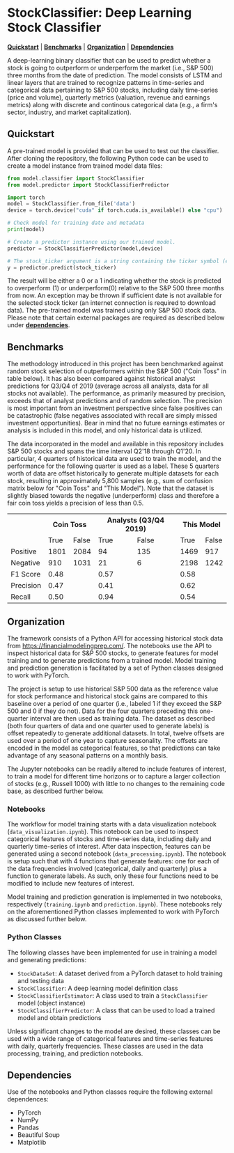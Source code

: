 # StockClassifier: Deep Learning Stock Classifier

[**Quickstart**](#quickstart)
| [**Benchmarks**](#benchmarks)
| [**Organization**](#organization)
| [**Dependencies**](#dependencies)

A deep-learning binary classifier that can be used to predict whether a stock is going to outperform or underperform the market (i.e., S&P 500) three months from the date of prediction. The model consists of LSTM and linear layers that are trained to recognize patterns in time-series and categorical data pertaining to S&P 500 stocks, including daily time-series (price and volume), quarterly metrics (valuation, revenue and earnings metrics) along with discrete and continous categorical data (e.g., a firm's sector, industry, and market capitalization).


## Quickstart
A pre-trained model is provided that can be used to test out the classifier. After cloning the repository, the following Python code can be used to create a model instance from trained model data files:

```python
from model.classifier import StockClassifier
from model.predictor import StockClassifierPredictor

import torch
model = StockClassifier.from_file('data')
device = torch.device("cuda" if torch.cuda.is_available() else "cpu")

# Check model for training date and metadata
print(model)

# Create a predictor instance using our trained model.
predictor = StockClassifierPredictor(model,device)

# The stock_ticker argument is a string containing the ticker symbol (e.g., "AAPL")
y = predictor.predict(stock_ticker)
```

The result will be either a 0 or a 1 indicating whether the stock is predicted to overperform (1) or underperform(0) relative to the S&P 500 three months from now. An exception may be thrown if sufficient date is not available for the selected stock ticker (an internet connection is required to download data). The pre-trained model was trained using only S&P 500 stock data. Please note that certain external packages are required as described below under [**dependencies**](#dependencies).

## Benchmarks

The methodology introduced in this project has been benchmarked against random stock selection of outperformers within the S&P 500 ("Coin Toss" in table below). It has also been compared against historical analyst predictions for Q3/Q4 of 2019 (average across all analysts, data for all stocks not available). The performance, as primarily measured by precision, exceeds that of analyst predictions and of random selection. The precision is most important from an investment perspective since false positives can be catastrophic (false negatives associated with recall are simply missed investment opportunities). Bear in mind that no future earnings estimates or analysis is included in this model, and only historical data is utilized. 

The data incorporated in the model and available in this repository includes S&P 500 stocks and spans the time interval Q2'18 through Q1'20. In particular, 4 quarters of historical data are used to train the model, and the performance for the following quarter is used as a label. These 5 quarters worth of data are offset historically to generate multiple datasets for each stock, resulting in approximately 5,800 samples (e.g., sum of confusion matrix below for "Coin Toss" and "This Model"). Note that the dataset is slightly biased towards the negative (underperform) class and therefore a fair coin toss yields a precision of less than 0.5.

<table>
  <tr>
    <th></th>
    <th colspan="2">Coin Toss</th>
    <th colspan="2">Analysts (Q3/Q4 2019)</th>
    <th colspan="2">This Model</th>
  </tr>
  <tr>
    <td></td>
    <td>True</td>
    <td>False</td>
    <td>True</td>
    <td>False</td>
    <td>True</td>
    <td>False</td>
  </tr>
   <tr>
    <td>Positive</td>
    <td>1801</td>
    <td>2084</td>
    <td>94</td>
    <td>135</td>
    <td>1469</td>
    <td>917</td>
  </tr>
  <tr>
    <td>Negative</td>
    <td>910</td>
    <td>1031</td>
    <td>21</td>
    <td>6</td>
    <td>2198</td>
    <td>1242</td>
  </tr>
   <tr>
    <td>F1 Score</td>
    <td colspan="2">0.48</td>
    <td colspan="2">0.57</td>
    <td colspan="2">0.58</td>
  </tr>
  <tr>
    <td>Precision</td>
    <td colspan="2">0.47</td>
    <td colspan="2">0.41</td>
    <td colspan="2">0.62</td>
  </tr>
   <tr>
    <td>Recall</td>
    <td colspan="2">0.50</td>
    <td colspan="2">0.94</td>
    <td colspan="2">0.54</td>
  </tr>
</table>

## Organization

The framework consists of a Python API for accessing historical stock data from https://financialmodelingprep.com/. The notebooks use the API to inspect historical data for S&P 500 stocks, to generate features for model training and to generate predictions from a trained model. Model training and prediction generation is facilitated by a set of Python classes designed to work with PyTorch.

The project is setup to use historical S&P 500 data as the reference value for stock performance and historical stock gains are compared to this baseline over a period of one quarter (i.e., labeled 1 if they exceed the S&P 500 and 0 if they do not). Data for the four quarters preceding this one-quarter interval are then used as training data. The dataset as described (both four quarters of data and one quarter used to generate labels) is offset repeatedly to generate additional datasets. In total, twelve offsets are used over a period of one year to capture seasonality. The offsets are encoded in the model as categorical features, so that predictions can take advantage of any seasonal patterns on a monthly basis.

The Jupyter notebooks can be readily altered to include features of interest, to train a model for different time horizons or to capture a larger collection of stocks (e.g., Russell 1000) with little to no changes to the remaining code base, as described further below.

### Notebooks

The workflow for model training starts with a data visualization notebook (`data_visualization.ipynb`). This notebook can be used to inspect categorical features of stocks and time-series data, including daily and quarterly time-series of interest. After data inspection, features can be generated using a second notebook (`data_processing.ipynb`). The notebook is setup such that with 4 functions that generate features: one for each of the data frequencies involved (categorical, daily and quarterly) plus a function to generate labels. As such, only these four functions need to be modified to include new features of interest. 

Model training and prediction generation is implemented in two notebooks, respectively (`training.ipynb` and `prediction.ipynb`). These notebooks rely on the aforementioned Python classes implemented to work with PyTorch as discussed further below.
 

### Python Classes
The following classes have been implemented for use in training a model and generating predictions:

  - `StockDataSet`: A dataset derived from a PyTorch dataset to hold training and testing data
  - `StockClassifier`: A deep learning model definition class
  - `StockClassifierEstimator`: A class used to train a `StockClassifier` model (object instance)
  - `StockClassifierPredictor`: A class that can be used to load a trained model and obtain predictions

Unless significant changes to the model are desired, these classes can be used with a wide range of categorical features and time-series features with daily, quarterly frequencies. These classes are used in the data processing, training, and prediction notebooks.

## Dependencies
Use of the notebooks and Python classes require the following external dependences: 

   - PyTorch
   - NumPy
   - Pandas
   - Beautiful Soup
   - Matplotlib
